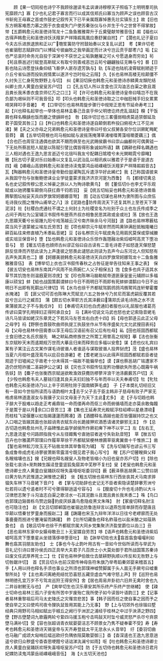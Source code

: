 <!-- { "loadSidebar": true } -->
　　顾【果一切囘视也诗宁不我顾徐邈读韦孟讽谏诗穆穆天子照临下土明明羣司执宪靡顾六】寡【少也礼记君子寡言而行以成其信郑氏曰寡当为顾声之误也顾音古汉书斩宛王母寡之首或作鼓史记叙传天下已平亲属既寡悼惠先壮实镇东土】故【旧也东方朔客难悉力慕之困于衣食或失门户使苏秦张仪与仆并生于今之世曾不得掌故】斚【五爵韩愈元和圣徳诗驾龙十二鱼鱼雅雅霄升于丘奠璧献斚雅音伍】嘏【福也以古得声韩愈元和圣徳诗饫沃羶芗产祥降嘏鳯凰应奏舒翼自拊】广【濶也礼记子夏曰今夫古乐进旅退旅和正以广匏笙簧防守拊鼓始奏以文复乱以武】　耉【果许切老也崔骃慰志赋辟四门以博延兮彼幽牧之我举画定而计决兮岂云贲乎鄙耉六】垢【尘也严忌哀时命务光自投于深渊兮不获世之尘垢孰魋摧之可乆兮愿退身而穷处】茍【茍且蔡邕述行赋登高斯赋义有取兮则善戒恶岂云茍兮翩翩独征无畴与兮】晷【日影也陆云诗愿登扶桑仰结飞晷伊人匪存遗芳孰与】轨【车迹也陆机凌霄赋削陋迹于介丘兮省仙游而投轨觊情累以遂济兮岂时俗之云阻】久【长也易林高楼无柱颠僵不久纣失三仁身死牧野野上与切】　纠【果羽切戾也韩愈元和圣徳诗赤鳞黄龙頽陀结纠卿士庶人黄童白叟叟苏户切】　口【孔五切人所以言食也汉沟洫志白渠之歌且溉且粪长我禾黍衣食京师亿万之口三】可【许可也韩愈元和圣徳诗皇帝曰嘻岂不在我负鄙为艰纵则不可我音伍】叩【叩头也韩愈元和圣徳诗取之江中枷脰械手妇女累累啼哭拜叩手音暑】　考【口举切引也易林周旋步骤行中规矩正恩有节延命寿考三】起【兴也释名起举也一举体也易林孟春己丑哀乎仲父明徳讫终虎乱滋起】糗【干饭屑也释名糗龋也饭而磨之使龋碎也】　咎【跽许切愆也三畧彊弱相虏莫适禁御延及君子国受其咎三】臼【杵臼也韩愈元和圣徳诗遂自颠倒若杵投臼俯视大江不见洲渚】舅【夫之父亦母之兄弟韩愈元和圣徳诗皇帝曰吁伯父叔舅各安尔位训厥甿畮甿音莽】　藕【五举切荷根也司马相如赋与波摇荡掩薄草渚唼喋菁藻咀嚼菱藕三】偶【合也匹也周官注遇偶也欲其不期而俱至也光武赐侯霸书曰崇山幽都何可偶黄钺一下无处所蔡邕短人赋是以陈赋引譬比偶皆得形象诚如所语】耦【耦耕也释名耦遇也三人相对遇也王逸九思言逝迈兮北徂呌我友兮配耦日隂曀兮未光閴睄雿兮靡睹】　雅【阮古切子夏对乐曰始奏以文复乱以武治乱以相讯疾以雅君子于是语于是道古四】峨【嶫峨山高貌韩愈元和圣徳诗渎鬼蒙鸿岳祗嶫峨饫沃羶芗产祥降嘏嘏音古】瓦【陶器韩愈元和圣徳诗皇帝勤俭盥濯陶瓦斥遣浮华好此絺纻】我【己称国语彼来从我固守勿与张衡鲍徳诔业业学徒童蒙求我济济京河寔为西鲁】　鸟【都缕切禽总名也史记叙传穆公思义悼豪之旅以人为殉诗歌黄鸟】　倒【董伍切仆也李尤平乐观赋或以驰骋覆车颠倒乌获扛鼎千钧若羽】　妥【统五切帖妥也韩愈元和圣徳诗兽盾腾挐图坛帖妥天兵四罗旗常妸娜娜音弩】　图【动五切谋也易林为隶所图与众庶伍毛诗我仪图之惟仲山甫举之八】涂【泥路也防传周流天下还复其所上至苍天下薄泥涂】社【社稷白虎通社不谓之土何封土为社稷变名为社别于众土也左氏传成季之占间于两社为公室辅汉书叙传布歴燕齐叔亦相鲁民思其政或金或社】荡【放也王逸九思蹑天衢兮长驱踵九阳兮戏荡越云汉兮南齐秣余马兮河鼓】道【路也易林寒薮枯腐当风于道蒙被尘埃左氏劳苦】脰【项也柳宗元牛赋牟然而鸣黄钟满脰抵触隆曦日耕百畆往来修直植乃禾黍畆音姥】豆【谷名栁宗元牛赋皮角见用肩尻莫保或穿缄縢或实俎豆保音补】堕【坠也韩愈元和圣徳诗众乐惊作轰豗融冶紫熖嘘呵高灵下堕冶音与】　怒【暖五切恚也顔师古纠谬正俗曰自古读有二音毛诗君子如怒逢天僤怒楚辞反信谗而齐怒此读为上声逢彼之怒畏此谴怒此则读为去声今山东河北人但知怒有去声失其真也二】娜【妸娜美貌韩愈元和圣徳诗天兵四罗旗常妸娜驾龙十二鱼鱼雅雅雅音伍】　表【博举切上衣也汉书叙传春秋之占咎征是举告往知来王事之表】　保【彼五切安也易林东南其户风雨不处燕婉仁人父子相保五】饱【食多也呉子适其水草节其饥饱冬则温廐夏则凉庑】宝【珍也陈琳马脑勒赋帝道匪康皇鉴元辅顾以多福康以硕宝】蚌【蛤也战国策鹬谓蚌曰今日不雨明日不雨即有死蚌蚌谓鹬曰今日不出明日不出即有死鹬出尺律切】鸨【水鸟也徐干齐都赋驾鹅鸧鸽鸿鴈鹭鸨连轩翚霍覆水掩渚】　否【匪父切可否也陈琳大荒赋览六五之咎休兮乃贫尼而富虎嗣反覆其若兹兮岂云行之臧否】　蒲【颇五切水草职方氏其泽薮曰蒲郑氏读毛诗扬之水不流束蒲彼其之子不与我戍许】　妇【奉甫切夫妇也白虎通妇者服也以礼屈服也诸葛亮传谚曰莫学孔明择妇正得阿承丑女】　马【满补切说文马武也怒也史记索隐音姥毛诗凡马皆读如姥汉乐章灵之下若风马左苍龙右白虎十四】妈【母也郭迻云此正父母之母字】祃【野祭也晋鼓吹曲师执提工执鼓坐作从节有序盛矣允文允武搜田表祃】母【父母也易林中田膏黍以享王母后汉语前有召父后有杜母】畆【田也班固西都赋士食旧徳之名氏农服先　畴之畎畆商修族世之所鬻工用曽高之规矩】摹【法也张衡东京赋眇天末而逺期规万世而大摹且归来而释劳应多福以安愈】谋【虑也仪礼宾曰某有子某注云古文某作谋毛诗彼谮人者谁适与谋取彼谮人投畀豺虎】茂【盛也易林当夏六月枝叶盛茂鸾鸟以庇召伯游暑】老【耆老姥当以此得声班固西都赋若臣者徒观迹于旧墟闻之乎故老十分未得其一端故不能徧举也】谟【谋也蔡邕胡广铭遭家不造仍世短祚援二圣嗣伊公之谋】妖【灾也汉书叙传怙宠矜功僭欲失所思心既霿牛祸告妖】防【麋子也张衡西京赋逞欲畋渔效获麑防樛蓼浶浪干池涤薮薮苏户切】夭【少殁也韩愈韦夫人墓铭归逢其良夫夫妇妇独不与年而卒以夭夭奉甫切】牡【牝牡也韩愈元和圣徳诗乃以上辛于郊用牡除于国南鳞笋毛虡】　子【子本奬礼切经旧又有一音如今世俗所读而与语韵相叶太去于父子去于臣主韩非子慈母有败子严家无格虏易林道逢淑女与我骥子又曰文母圣子为天下主此尤多】　走【子与切趋也韩子腓大于股难以趋走正考甫鼎铭一命而偻再命而伛三命而俯循墙而走亦莫余敢侮饘于是鬻于是以月余口口音苦三】凑【集也王延寿灵光殿赋浮柱岹嵽以星悬漂峣而枝柱飞梁偃蹇以虹指揭蘧蘧而腾凑】酒【酒醴释名酒踧也能否皆彊踧持饮之也又入口咽之皆踧其面也张超诮靑衣赋东向长跪接狎欢酒悉请诸灵僻邪无主】　作【总古切造也韩愈处州孔子庙碑惟此庙学邺侯所作厥初庳下神不以宇二】左【左右王九思逢流星兮问路顾指我兮从左径娵觜兮直驰驭者迷兮失轨轨音短】　草【脞五切百卉也尔雅蓾芦郭璞曰作履草草徐干齐都赋栞梗林燎圃草驱禽翼兽十千惟旅二】凿【錾也易林鈆刀攻玉无不钻凿龙体其举鲁班为辅】　写【洗与切输写也谚云书三写鱼成鲁帝成虎毛诗蓼彼萧斯零露湑兮既见君子我心写兮】　瞍【苏户切瞽瞍舜父释名瞍缩壊也五】嫂【兄嫂也释名嫂叟人及物老皆缩小为旧也叟亦苏户切】扫【除也张载七哀诗茏荆棘生蹊迳登童竖狐兔窟其中芜秽不复扫】叟【老叟也韩愈元和圣徳诗卿士庶人黄童白叟踊跃叹呀失喜噎呕呕委羽切】薮【薮泽蔡邕胡黄二公赞曰胡曰黄方轨齐武惟道之渊惟徳之薮】　坐【粗五切挫也易林东行西坐丧其犬马南求骅骝失车林下马音姥下音户】　者【掌与切助辞也史记无不臣者索隐读楚辞搴芳洲兮杜若将以遗兮逺者时不可兮骤得聊逍遥兮容与】　斗【膄廋切十升也毛诗酌以大斗汉律厯志聚于斗沟洫志白渠之歌泾水一石其泥数斗且溉且粪长我禾黍二】咮【鸟口也郭璞边谿兽栎鸟赞边谿豹皮厌妖蛊鸟愈隐疫黑文朱咮】　肘【冢廋切释名肘注也可隐注也】　赵【文吕切邯郸国也崔骃达防鲁连辩言以退燕包胥单辞而存楚唐且华颠以悟秦甘罗童身而报赵二】躇【踌躇也宋玉九辩年洋洋以日往兮老嵺廓而无处事亹亹而觊进兮蹇淹留而踌躇】　鲊【壮所切藏鱼也释名鲊葅也以盐米酿之如葅熟食也】　齿【敞吕切年也徐干齐都赋宗属大同乡党集聚济济盈堂爵位以齿三】丑【恶也易林东家中女嫫母敢丑三卜无室媒自劳苦】哆【语声也韩愈元和圣徳诗紫熖嘘呵高灵下堕羣星从坐错落侈哆堕音吐】　助【牀举切佐也太翕首翕食嘬嘬利如舞也翕其羽朋友助也】　士【事也今与止韵叶用古有一音如今世俗所读而与举武为音礼记引诗曰曽孙侯氏四正具举大夫君子凡百庶士小大莫处御于君所战国策苏秦诗曰废文任武厚养死士二】仕【官也易林伊伯致仕去桀耕野执顺以传反和无咎野上与切咎踞许切】　首【赏吕切头也前汉叙传神母告符朱旗乃举粤蹈秦郊婴来稽首五】手【人用以持也释名手须也事业之所须也郭璞神嘘赞脚属于头人面无手厥号曰嘘重黎所处】守【主也素问离絶苑结忧恐喜怒五藏空虚血气难守怒上声】狩【巡狩也易林明徳孔宜万岁不亏驾龙巡狩王得安所】舍【居也周易井卦初六旧井无禽时舍也九二井谷射鲋无与也】　产【爽举切生也汉乐章安其所乐终产乐终产世继緖】　使【疎士切命也易林三孤六子安有所苦中岁废殆亡我所使子如今读皆叶语韵三】史【记事者易林重黎祖后司马太史陵氏之灾罹宫悲苦】事【韩子因而任之使自事之因而予之使自举之又曰使鸡司夜令狸执鼠皆用其能上乃无事】　野【上与切郊外也徐锴曰墅经典只用野司马相如赋出乎椒丘之阙行乎洲淤之浦经乎桂林之中过乎泱漭之野四】壄【野古壄楚词九歌霾两轮兮絷四马援玉枹兮击鸣鼔天时坠兮威灵怒严杀尽兮弃原壄马满补切】受【容也张超诮青衣赋晏婴洁志不顾景女乃隽不疑奉霍不受】寿【寿考也韩愈元和圣徳诗天锡皇帝与天齐寿登兹太平无怠永乆乆音举】　纡【委羽切曲也马融广成颂大匈哨后緼巡欧纡负隅依阻莫敢婴御三】杳【杳深逺也王逸九思意逍遥兮欲归众秽盛兮杳杳思哽饐兮诘诎涕汍澜兮如雨】呕【吐也韩愈元和圣徳诗卿士庶人黄童白叟踊跃欢呀失喜噎呕叟苏户切】防【于五切侍也韩愈元和圣徳诗日君月妃婐防渎鬼鸿蒙岳祗嶫峨峨音伍】　海【火五切天池也】
